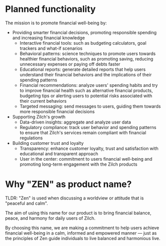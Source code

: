 # Planned functionality 

The mission is to promote financial well-being by:

* Providing smarter financial decisions, promoting responsible spending and increasing financial knowledge
  * Interactive financial tools: such as budgeting calculators, goal trackers and what-if scenarios
  * Behavioral patterns: science techniques to promote users towards healthier financial behaviors, such as promoting saving, reducing unnecessary expenses or paying off debts faster
  * Educational reports: generate detailed reports that help users understand their financial behaviors and the implications of their spending patterns
  * Financial recommendations: analyze users' spending habits and try to improve financial health such as alternative financial products, budgeting tips or alerting users to potential risks associated with their current behaviors
  * Targeted messaging: send messages to users, guiding them towards more responsible financial decisions
* Supporting Zilch's growth 
  * Data-driven insights: aggregate and analyze user data
  * Regulatory compliance: track user behavior and spending patterns to ensure that Zilch's services remain compliant with financial regulations
* Building customer trust and loyalty
  * Transparency: enhance customer loyalty, trust and satisfaction with educational and transparent approach 
  * User in the center: commitment to users financial well-being and promoting long-term engagement with the Zilch products
  
# Why "ZEN" as product name?

TLDR: "Zen" is used when discussing a worldview or attitude that is "peaceful and calm".

The aim of using this name for our product is to bring financial balance, peace, and harmony for daily users of Zilch.

By choosing this name, we are making a commitment to help users achieve financial well-being in a calm, informed and empowered manner
— just as the principles of Zen guide individuals to live balanced and harmonious live.











